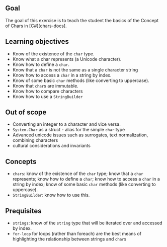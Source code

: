 ## Goal

The goal of this exercise is to teach the student the basics of the Concept of Chars in [C#][chars-docs].

## Learning objectives

- Know of the existence of the `char` type.
- Know what a char represents (a Unicode character).
- Know how to define a `char`.
- Know that a `char` is not the same as a single character string
- Know how to access a `char` in a string by index.
- Know of some basic `char` methods (like converting to uppercase).
- Know that `char`s are immutable.
- Know how to compare characters
- Know how to use a `StringBuilder`

## Out of scope

- Converting an integer to a character and vice versa.
- `System.Char` as a struct - alias for the simple `char` type
- Advanced unicode issues such as surrogates, text normalization, combining characters
- cultural considerations and invariants

## Concepts

- `chars`: know of the existence of the `char` type; know that a `char` represents; know how to define a `char`; know how to access a `char` in a string by index; know of some basic `char` methods (like converting to uppercase).
- `StringBuilder`: know how to use this.

## Prequisites

- `strings`: know of the `string` type that will be iterated over and accessed by index.
- `for-loop` for loops (rather than foreach) are the best means of highlighting the relationship between strings and `char`s

[how-to-implement-a-concept-exercise]: https://github.com/exercism/v3/blob/master/docs/maintainers/generic-how-to-implement-a-concept-exercise.md
[implemented-exercises]: https://github.com/exercism/v3/tree/master/languages/csharp/exercises/concept/README.md#implemented-exercises
[reference]: https://github.com/exercism/v3/blob/master/languages/csharp/reference/README.md#reference-docs
[reference-char]: https://github.com/exercism/v3/blob/master/reference/types/char.md
[reference-example]: https://github.com/exercism/v3/blob/master/reference/types/string.md#implementations
[analyzer]: https://github.com/exercism/csharp-analyzer
[representer]: https://github.com/exercism/csharp-representer
[exercise-example]: https://github.com/exercism/v3/tree/master/languages/csharp/exercises/concept/numbers-floating-point
[design-example]: https://github.com/exercism/v3/blob/master/languages/csharp/exercises/concept/numbers/.meta/design.md
[config.json-example]: https://github.com/exercism/v3/blob/master/languages/csharp/exercises/concept/numbers/.meta/config.json
[concept-exercises]: https://github.com/exercism/v3/blob/master/docs/concept-exercises.md
